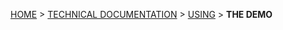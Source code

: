 [HOME](Home) > [TECHNICAL DOCUMENTATION](technical-documentation) > [USING](using-joola.io) > **THE DEMO**